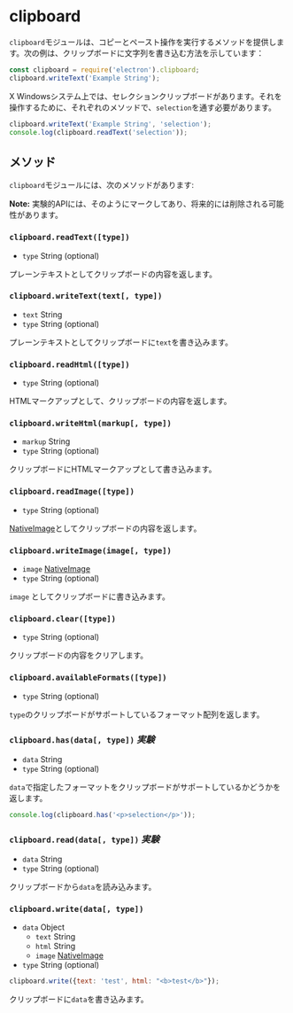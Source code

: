 # clipboard

`clipboard`モジュールは、コピーとペースト操作を実行するメソッドを提供します。次の例は、クリップボードに文字列を書き込む方法を示しています：

```javascript
const clipboard = require('electron').clipboard;
clipboard.writeText('Example String');
```

X Windowsシステム上では、セレクションクリップボードがあります。それを操作するために、それぞれのメソッドで、`selection`を通す必要があります。

```javascript
clipboard.writeText('Example String', 'selection');
console.log(clipboard.readText('selection'));
```

## メソッド

`clipboard`モジュールには、次のメソッドがあります:

**Note:** 実験的APIには、そのようにマークしてあり、将来的には削除される可能性があります。

### `clipboard.readText([type])`

* `type` String (optional)

プレーンテキストとしてクリップボードの内容を返します。

### `clipboard.writeText(text[, type])`

* `text` String
* `type` String (optional)

プレーンテキストとしてクリップボードに`text`を書き込みます。

### `clipboard.readHtml([type])`

* `type` String (optional)

HTMLマークアップとして、クリップボードの内容を返します。

### `clipboard.writeHtml(markup[, type])`

* `markup` String
* `type` String (optional)

クリップボードにHTMLマークアップとして書き込みます。

### `clipboard.readImage([type])`

* `type` String (optional)

[NativeImage](native-image.md)としてクリップボードの内容を返します。

### `clipboard.writeImage(image[, type])`

* `image` [NativeImage](native-image.md)
* `type` String (optional)

`image` としてクリップボードに書き込みます。

### `clipboard.clear([type])`

* `type` String (optional)

クリップボードの内容をクリアします。

### `clipboard.availableFormats([type])`

* `type` String (optional)

`type`のクリップボードがサポートしているフォーマット配列を返します。

### `clipboard.has(data[, type])` _実験_

* `data` String
* `type` String (optional)

`data`で指定したフォーマットをクリップボードがサポートしているかどうかを返します。

```javascript
console.log(clipboard.has('<p>selection</p>'));
```

### `clipboard.read(data[, type])` _実験_

* `data` String
* `type` String (optional)

クリップボードから`data`を読み込みます。

### `clipboard.write(data[, type])`

* `data` Object
  * `text` String
  * `html` String
  * `image` [NativeImage](native-image.md)
* `type` String (optional)

```javascript
clipboard.write({text: 'test', html: "<b>test</b>"});
```
クリップボードに`data`を書き込みます。

